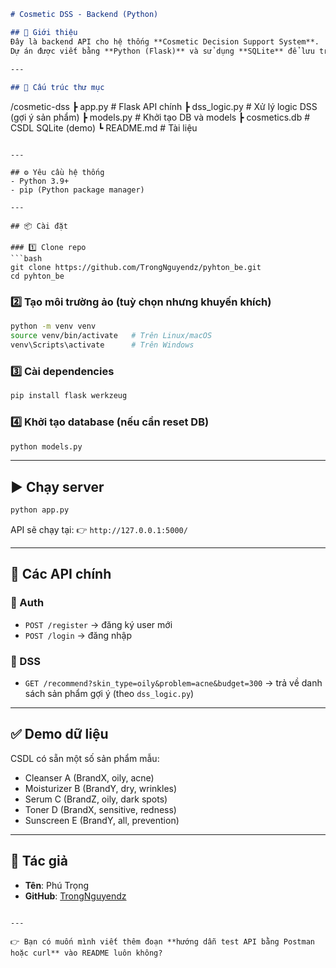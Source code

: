 
```markdown
# Cosmetic DSS - Backend (Python)

## 🚀 Giới thiệu
Đây là backend API cho hệ thống **Cosmetic Decision Support System**.  
Dự án được viết bằng **Python (Flask)** và sử dụng **SQLite** để lưu trữ dữ liệu.
 
---

## 📂 Cấu trúc thư mục
```

/cosmetic-dss
┣ app.py          # Flask API chính
┣ dss\_logic.py    # Xử lý logic DSS (gợi ý sản phẩm)
┣ models.py       # Khởi tạo DB và models
┣ cosmetics.db    # CSDL SQLite (demo)
┗ README.md       # Tài liệu

````

---

## ⚙️ Yêu cầu hệ thống
- Python 3.9+  
- pip (Python package manager)  

---

## 📦 Cài đặt

### 1️⃣ Clone repo
```bash
git clone https://github.com/TrongNguyendz/pyhton_be.git
cd pyhton_be
````

### 2️⃣ Tạo môi trường ảo (tuỳ chọn nhưng khuyến khích)

```bash
python -m venv venv
source venv/bin/activate   # Trên Linux/macOS
venv\Scripts\activate      # Trên Windows
```

### 3️⃣ Cài dependencies

```bash
pip install flask werkzeug
```

### 4️⃣ Khởi tạo database (nếu cần reset DB)

```bash
python models.py
```

---

## ▶️ Chạy server

```bash
python app.py
```

API sẽ chạy tại:
👉 `http://127.0.0.1:5000/`

---

## 📌 Các API chính

### 🔹 Auth

* `POST /register` → đăng ký user mới
* `POST /login` → đăng nhập

### 🔹 DSS

* `GET /recommend?skin_type=oily&problem=acne&budget=300`
  → trả về danh sách sản phẩm gợi ý (theo `dss_logic.py`)

---

## ✅ Demo dữ liệu

CSDL có sẵn một số sản phẩm mẫu:

* Cleanser A (BrandX, oily, acne)
* Moisturizer B (BrandY, dry, wrinkles)
* Serum C (BrandZ, oily, dark spots)
* Toner D (BrandX, sensitive, redness)
* Sunscreen E (BrandY, all, prevention)

---

## 👤 Tác giả

* **Tên**: Phú Trọng
* **GitHub**: [TrongNguyendz](https://github.com/TrongNguyendz)

```

---

👉 Bạn có muốn mình viết thêm đoạn **hướng dẫn test API bằng Postman hoặc curl** vào README luôn không?
```
